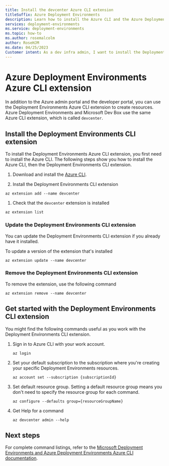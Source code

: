 ```yaml
---
title: Install the devcenter Azure CLI extension
titleSuffix: Azure Deployment Environments 
description: Learn how to install the Azure CLI and the Azure Deployment Environments CLI extension so you can create Deployment Environments resources from the command line.
services: deployment-environments
ms.service: deployment-environments
ms.topic: how-to
ms.author: rosemalcolm
author: RoseHJM
ms.date: 04/25/2023
Customer intent: As a dev infra admin, I want to install the Deployment Environments CLI extension so that I can create Deployment Environments resources from the command line.
---
```


# Azure Deployment Environments Azure CLI extension

In addition to the Azure admin portal and the developer portal, you can use the Deployment Environments Azure CLI extension to create resources. Azure Deployment Environments and Microsoft Dev Box use the same Azure CLI extension, which is called `devcenter`.

## Install the Deployment Environments CLI extension 

To install the Deployment Environments Azure CLI extension, you first need to install the Azure CLI. The following steps show you how to install the Azure CLI, then the Deployment Environments CLI extension.

1. Download and install the [Azure CLI](/cli/azure/install-azure-cli).

1. Install the Deployment Environments CLI extension
``` azurecli
az extension add --name devcenter
```
1. Check that the `devcenter` extension is installed 
``` azurecli
az extension list
```
### Update the Deployment Environments CLI extension
You can update the Deployment Environments CLI extension if you already have it installed.

To update a version of the extension that's  installed
``` azurecli
az extension update --name devcenter
```
### Remove the Deployment Environments CLI extension

To remove the extension, use the following command
```azurecli
az extension remove --name devcenter
```

## Get started with the Deployment Environments CLI extension

You might find the following commands useful as you work with the Deployment Environments CLI extension.

1. Sign in to Azure CLI with your work account.

    ```azurecli
    az login
    ```

1. Set your default subscription to the subscription where you're creating your specific Deployment Environments resources.

    ```azurecli
    az account set --subscription {subscriptionId}
    ```

1. Set default resource group. Setting a default resource group means you don't need to specify the resource group for each command.

    ```azurecli
    az configure --defaults group={resourceGroupName}
    ```

1. Get Help for a command

    ```azurecli
    az devcenter admin --help
    ```

## Next steps

For complete command listings, refer to the [Microsoft Deployment Environments and Azure Deployment Environments Azure CLI documentation](https://aka.ms/CLI-reference).